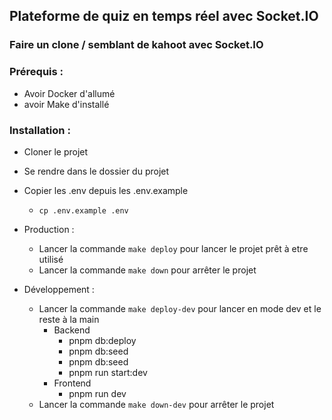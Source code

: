 ## Plateforme de quiz en temps réel avec Socket.IO 
### Faire un clone / semblant de kahoot avec Socket.IO

### Prérequis :
- Avoir Docker d'allumé
- avoir Make d'installé

### Installation :
- Cloner le projet
- Se rendre dans le dossier du projet
- Copier les .env depuis les .env.example
  - `cp .env.example .env`

- Production :
    - Lancer la commande `make deploy` pour lancer le projet prêt à etre utilisé
    - Lancer la commande `make down` pour arrêter le projet

- Développement :
    - Lancer la commande `make deploy-dev` pour lancer en mode dev et le reste à la main
      - Backend
        - pnpm db:deploy
        - pnpm db:seed
        - pnpm db:seed
        - pnpm run start:dev
      - Frontend
        - pnpm run dev
    - Lancer la commande `make down-dev` pour arrêter le projet